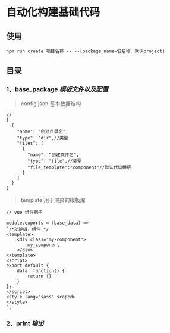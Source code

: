 # 自动化构建基础代码
## 使用
```
npm run create 项目名称 -- --[package_name=包名称，默认project]
```
## 目录
### 1、base_package _模板文件以及配置_
> config.json  基本数据结构
```
// 
[
  {
    "name": "创建目录名",
    "type": "dir",//类型
    "files": [
      {
        "name": "创建文件名",
        "type": "file",//类型
        "file_template":"component"//默认代码模板
      }
    ]
  }
]
```
> template  用于渲染的模板库
```
// vue 组件例子

module.exports = (base_data) =>
`/*功能级，组件 */
<template>
    <div class="my-component">
        my_component
    </div>
</template>
<script>
export default {
    data: function() {
        return {}
    }
};
</script>
<style lang="sass" scoped>
</style>
`;
```
### 2、print _输出_